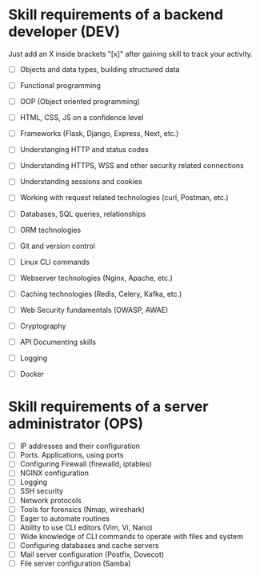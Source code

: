 # Skill requirements of a backend developer (DEV)

Just add an X inside brackets "[x]" after gaining skill to track your activity.

* [ ] Objects and data types, building structured data
* [ ] Functional programming
* [ ] OOP (Object oriented programming)
* [ ] HTML, CSS, JS on a confidence level
* [ ] Frameworks (Flask, Django, Express, Next, etc.)
* [ ] Understanging HTTP and status codes
* [ ] Understanding HTTPS, WSS and other security related connections
* [ ] Understanding sessions and cookies
* [ ] Working with request related technologies (curl, Postman, etc.)
* [ ] Databases, SQL queries, relationships
* [ ] ORM technologies
* [ ] Git and version control
* [ ] Linux CLI commands
* [ ] Webserver technologies (Nginx, Apache, etc.)
* [ ] Caching technologies (Redis, Celery, Kafka, etc.)
* [ ] Web Security fundamentals (OWASP, AWAE)
* [ ] Cryptography
* [ ] API Documenting skills
* [ ] Logging
* [ ] Docker


# Skill requirements of a server administrator (OPS)

* [ ] IP addresses and their configuration
* [ ] Ports. Applications, using ports
* [ ] Configuring Firewall (firewalld, iptables)
* [ ] NGINX configuration
* [ ] Logging
* [ ] SSH security
* [ ] Network protocols
* [ ] Tools for forensics (Nmap, wireshark)
* [ ] Eager to automate routines
* [ ] Ability to use CLI editors (Vim, Vi, Nano)
* [ ] Wide knowledge of CLI commands to operate with files and system
* [ ] Configuring databases and cache servers
* [ ] Mail server configuration (Postfix, Dovecot)
* [ ] File server configuration (Samba)
